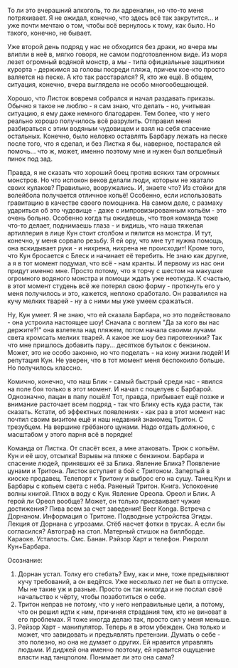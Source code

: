 То ли это вчерашний алкоголь, то ли адреналин, но что-то меня потряхивает. Я не ожидал, конечно, что здесь всё так закрутится... и уже почти мечтаю о том, чтобы всё вернулось к тому, как было. Но такого, конечно, не бывает.

Уже второй день подряд у нас не обходится без драки, но вчера мы влипли в неё в, мягко говоря, не самом подготовленном виде. Из моря лезет огромный водяной монстр, а мы - типа официальные защитники курорта - держимся за головы посреди пляжа, причем кое-кто просто валяется на песке. А кто так расстарался? Я, кто же ещё. В общем, ситуация, конечно, вчера выглядела не особо многообещающей.

Хорошо, что Листок вовремя собрался и начал раздавать приказы. Обычно я такое не люблю - я сам знаю, что делать - но, учитывая ситуацию, я ему даже немного благодарен. Тем более, что у него реально хорошо получилось всё разрулить. Отправил меня разбираться с этим водяным чудовищем и взял на себя спасение остальных. Конечно, было неловко оставлять Барбару лежать на песке после того, что я сделал, и без Листка я бы, наверное, постарался ей помочь... что ж, может, именно поэтому мне и нужен был волшебный пинок под зад.

Правда, я не сказать что хороший боец против всяких там огромных монстров. Но что испокон веков делали люди, которым не хватало своих кулаков? Правильно, вооружались. И, знаете что? Из стойки для волейбола получается отличное копьё! Особенно, если использовать гравитацию в качестве своего помощника. На самом деле, с размаху удариться об это чудовище - даже с импровизированным копьём - это очень больно. Особенно когда ты ожидаешь, что твоя команда тоже что-то делает, поднимаешь глаза - и видишь, что наша тяжелая артиллерия в лице Кун стоит столбом и пялится на монстра. И тут, конечно, у меня сорвало резьбу. Я ей ору, что мне тут нужна помощь, она вскидывает руки - и нихрена, нихрена не происходит! Кроме того, что Кун бросается с Блеск и начинает её теребить. Не знаю как другие, а я в тот момент подумал, что всё - нам кранты. И первому из нас они придут именно мне. Просто потому, что я торчу с шестом на макушке огромного водяного монстра и помощи ждать уже неоткуда. К счастью, в этот момент студень всё же потерял свою форму - проткнуть его у меня получилось и это, кажется, неплохо сработало. Он развалился на кучу мелких тварей - ну а с ними мы уже умеем сражаться.

Ну, Кун умеет. Я не знаю, что ей сказала Барбара, но это подействовало - она устроила настоящее шоу! Сначала с воплем "Да за кого вы нас держите?!" она взлетела над пляжем, потом начала своими лучами света кромсать мелких тварей. А какое же шоу без пиротехники? Так что мне пришлось добавить пару... десятков бутылок с бензином. Может, это не особо законно, но что поделать - на кону жизни людей! И репутация Кун. Не уверен, что в тот момент меня беспокоило больше. Но получилось классно.

Комично, конечно, что наш Блик - самый быстрый среди нас - явился на поле боя только в этот момент. И начал с поцелуев с Барбарой. Однозначно, пацан в папу пошёл! Тот, правда, прибывает ещё позже и внимание расточает всем подряд - так что Блику есть куда расти, так сказать. Кстати, об эффектных появлениях - как раз в этот момент нас почтил своим визитом ещё и наш недавний знакомец Тритон. С трезубцем. На вершине грёбаного цунами. Надо отдать должное, с масштабом у этого парня всё в порядке!


Команда от Листка. От спасёт всех, а мне атаковать. Трюк с копьём. Кун и её шоу, отсылка! Взрывы на пляже с бензином. Барбара и спасение людей, принявших её за Блика. Явление Блика? Появление цунами и Тритона. Листок вступает в бой с Тритоном. Запертый в киоске продавец. Телепорт к Тритону и выброс его на сушу. Танец Кун и Барбары с копьем света с неба. Раненый Тритон. Книга. Успокоение волны книгой. Плюх в воду с Кун. Явление Ореола. Ореол и Блик. А герой ли Ореол вообще? Может, он только присваивает чужие достижения? Пива всем за счет заведения! Beer Konga. Встреча с Дорнаном. Информация о Тритоне. Подводные устройства Эгиды. Лекция от Дорнана с угрозами. Стёб насчет фотки в трусах. А если бы согласился? Автограф на стол. Матерный стишок на биллборде. Караоке. Усталость. Смс. Банан. Рэйзор Харт и телефон. Рикролл Кун+Барбара.

Осознание:
1. Дорнан устал. Толку его стебать? Ему, как и мне, тоже предъявляют кучу требований, а он ведётся. Уже несколько лет не был в отпуске. Мы не такие уж и разные. Просто он так никогда и не послал своё начальство к чёрту, чтобы позаботиться о себе.
2. Тритон неправ не потому, что у него неправильные цели, а потому, что он решил идти к ним, причиняя страдания тем, кто не виноват в его проблемах. Я тоже иногда делаю так, просто сил у меня меньше.
3. Рейзор Харт - манипулятор. Теперь я в этом убежден. Она только и может, что завидовать и предъявлять претензии. Думать о себе - это полезно, но она не думает о других. Ей нравится управлять людьми. И диджей она именно поэтому, ей нравится ощущение власти над танцполом. Понимает ли это она сама?
